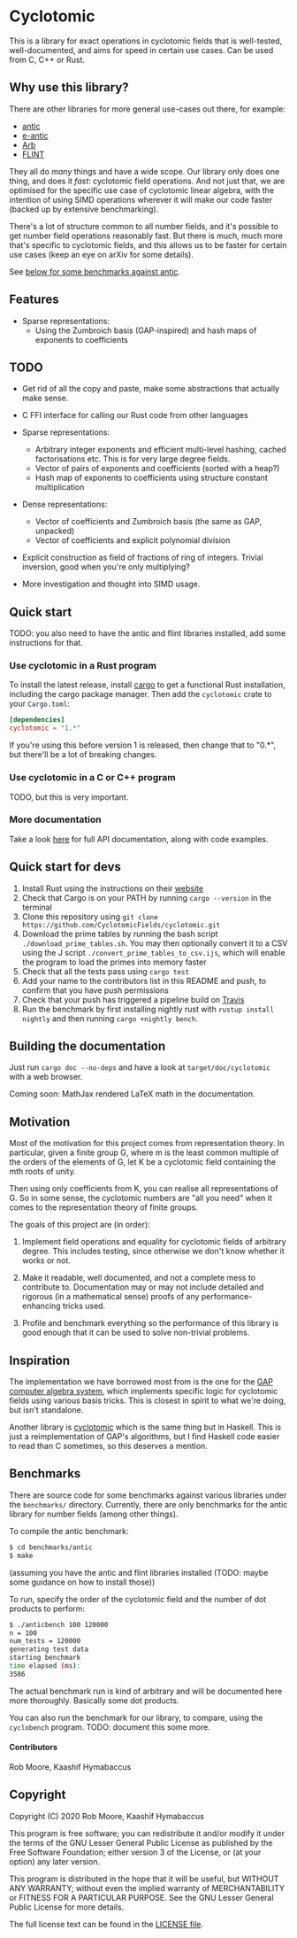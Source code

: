 # Cyclotomic

This is a library for exact operations in cyclotomic fields that is
well-tested, well-documented, and aims for speed in certain use
cases. Can be used from C, C++ or Rust.

## Why use this library?

There are other libraries for more general use-cases out
there, for example:

* [antic](https://github.com/wbhart/antic)
* [e-antic](https://github.com/videlec/e-antic)
* [Arb](http://arblib.org/)
* [FLINT](http://flintlib.org/)

They all do *many* things and have a wide scope. Our library only does
one thing, and does it *fast*: cyclotomic field operations. And not
just that, we are optimised for the specific use case of cyclotomic
linear algebra, with the intention of using SIMD operations wherever
it will make our code faster (backed up by extensive benchmarking).

There's a lot of structure common to all number fields, and it's
possible to get number field operations reasonably fast. But there is
much, much more that's specific to cyclotomic fields, and this allows
us to be faster for certain use cases (keep an eye on arXiv for some
details).

See [below for some benchmarks against antic](#benchmarks).

## Features

* Sparse representations:
  - Using the Zumbroich basis (GAP-inspired) and hash maps of
    exponents to coefficients

## TODO

* Get rid of all the copy and paste, make some abstractions that
  actually make sense.

* C FFI interface for calling our Rust code from other languages

* Sparse representations:
  - Arbitrary integer exponents and efficient multi-level hashing,
    cached factorisations etc. This is for very large degree fields.
  - Vector of pairs of exponents and coefficients (sorted with a heap?)
  - Hash map of exponents to coefficients using structure constant
    multiplication

* Dense representations:
  - Vector of coefficients and Zumbroich basis (the same as GAP,
    unpacked)
  - Vector of coefficients and explicit polynomial division

* Explicit construction as field of fractions of ring of
  integers. Trivial inversion, good when you're only multiplying?

* More investigation and thought into SIMD usage.

## Quick start

TODO: you also need to have the antic and flint libraries installed,
add some instructions for that.

### Use cyclotomic in a Rust program

To install the latest release, install
[cargo](https://doc.rust-lang.org/cargo/getting-started/installation.html)
to get a functional Rust installation, including the cargo package
manager. Then add the `cyclotomic` crate to your `Cargo.toml`:

```toml
[dependencies]
cyclotomic = "1.*"
```

If you're using this before version 1 is released, then change that to
"0.*", but there'll be a lot of breaking changes.

### Use cyclotomic in a C or C++ program

TODO, but this is very important.

### More documentation

Take a look
[here](https://cyclotomicfields.github.io/cyclotomic/cyclotomic/) for
full API documentation, along with code examples.

## Quick start for devs

1. Install Rust using the instructions on their
[website](https://www.rust-lang.org/tools/install)
2. Check that Cargo is on your PATH by running `cargo --version` in the
terminal
3. Clone this repository using
`git clone https://github.com/CyclotomicFields/cyclotomic.git`
4. Download the prime tables by running the bash script
`./download_prime_tables.sh`. You may then optionally convert it to a CSV using
the J script `./convert_prime_tables_to_csv.ijs`, which will enable the program
to load the primes into memory faster
5. Check that all the tests pass using `cargo test`
6. Add your name to the contributors list in this README and push, to confirm
that you have push permissions
7. Check that your push has triggered a pipeline build on
[Travis](https://travis-ci.com/github/CyclotomicFields/cyclotomic/builds)
8. Run the benchmark by first installing nightly rust with
`rustup install nightly` and then running `cargo +nightly bench`.

## Building the documentation

Just run `cargo doc --no-deps` and have a look at
`target/doc/cyclotomic` with a web browser.

Coming soon: MathJax rendered LaTeX math in the documentation.

## Motivation

Most of the motivation for this project comes from representation
theory. In particular, given a finite group G, where m is the least
common multiple of the orders of the elements of G, let K be a
cyclotomic field containing the mth roots of unity.

Then using only coefficients from K, you can realise all
representations of G. So in some sense, the cyclotomic numbers are
"all you need" when it comes to the representation theory of finite
groups.

The goals of this project are (in order):

1. Implement field operations and equality for cyclotomic fields of
   arbitrary degree. This includes testing, since otherwise we don't
   know whether it works or not.

2. Make it readable, well documented, and not a complete mess to
   contribute to. Documentation may or may not include detailed and
   rigorous (in a mathematical sense) proofs of any
   performance-enhancing tricks used.

3. Profile and benchmark everything so the performance of this library
   is good enough that it can be used to solve non-trivial problems.

## Inspiration

The implementation we have borrowed most from is the one for the
[GAP computer algebra system](https://github.com/gap-system/gap/blob/master/src/cyclotom.c),
which implements specific logic for cyclotomic fields using various
basis tricks. This is closest in spirit to what we're doing, but isn't
standalone.

Another library is
[cyclotomic](https://hackage.haskell.org/package/cyclotomic) which is
the same thing but in Haskell. This is just a reimplementation of
GAP's algorithms, but I find Haskell code easier to read than C
sometimes, so this deserves a mention.

## Benchmarks

There are source code for some benchmarks against various libraries
under the `benchmarks/` directory. Currently, there are only
benchmarks for the antic library for number fields (among other
things).

To compile the antic benchmark:

```sh
$ cd benchmarks/antic
$ make
```

(assuming you have the antic and flint libraries installed (TODO:
maybe some guidance on how to install those))

To run, specify the order of the cyclotomic field and the number of
dot products to perform:

```sh
$ ./anticbench 100 120000
n = 100
num_tests = 120000
generating test data
starting benchmark
time elapsed (ms):
3586
```

The actual benchmark run is kind of arbitrary and will be documented
here more thoroughly. Basically some dot products.

You can also run the benchmark for our library, to compare, using
the `cyclobench` program. TODO: document this some more.

#### Contributors

Rob Moore, Kaashif Hymabaccus

## Copyright

Copyright (C) 2020 Rob Moore, Kaashif Hymabaccus

This program is free software; you can redistribute it and/or modify
it under the terms of the GNU Lesser General Public License as
published by the Free Software Foundation; either version 3 of the
License, or (at your option) any later version.

This program is distributed in the hope that it will be useful, but
WITHOUT ANY WARRANTY; without even the implied warranty of
MERCHANTABILITY or FITNESS FOR A PARTICULAR PURPOSE.  See the GNU
Lesser General Public License for more details.

The full license text can be found in the [LICENSE file](/LICENSE).
